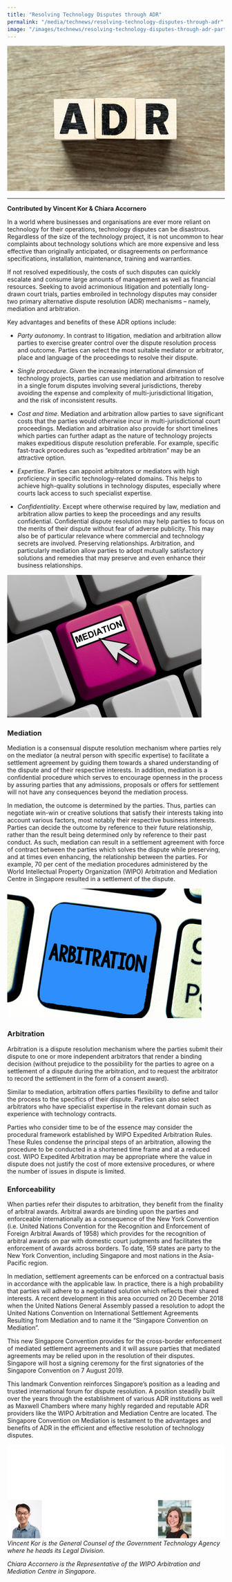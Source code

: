 ```yaml
---
title: "Resolving Technology Disputes through ADR"
permalink: "/media/technews/resolving-technology-disputes-through-adr"
image: "/images/technews/resolving-technology-disputes-through-adr-part1.png"
---
```


![Resolving Technology Disputes through ADR](/images/technews/resolving-technology-disputes-through-adr-part1.png)
      
---
**Contributed by Vincent Kor & Chiara Accornero**

In a world where businesses and organisations are ever more reliant on technology for their operations, technology disputes can be disastrous. Regardless of the size of the technology project, it is not uncommon to hear complaints about technology solutions which are more expensive and less effective than originally anticipated, or disagreements on performance specifications, installation, maintenance, training and warranties. 

If not resolved expeditiously, the costs of such disputes can quickly escalate and consume large amounts of management as well as financial resources. Seeking to avoid acrimonious litigation and potentially long-drawn court trials, parties embroiled in technology disputes may consider two primary alternative dispute resolution (ADR) mechanisms – namely, mediation and arbitration. 

Key advantages and benefits of these ADR options include: 

* *Party autonomy*.  In contrast to litigation, mediation and arbitration allow parties to exercise greater control over the dispute resolution process and outcome. Parties can select the most suitable mediator or arbitrator, place and language of the proceedings to resolve their dispute.

* *Single procedure*.  Given the increasing international dimension of technology projects, parties can use mediation and arbitration to resolve in a single forum disputes involving several jurisdictions, thereby avoiding the expense and complexity of multi-jurisdictional litigation, and the risk of inconsistent results.  

* *Cost and time*.  Mediation and arbitration allow parties to save significant costs that the parties would otherwise incur in multi-jurisdictional court proceedings. Mediation and arbitration also provide for short timelines which parties can further adapt as the nature of technology projects makes expeditious dispute resolution preferable. For example, specific fast-track procedures such as “expedited arbitration” may be an attractive option.

* *Expertise*.  Parties can appoint arbitrators or mediators with high proficiency in specific technology-related domains. This helps to achieve high-quality solutions in technology disputes, especially where courts lack access to such specialist expertise.

* *Confidentiality*.  Except where otherwise required by law, mediation and arbitration allow parties to keep the proceedings and any results confidential. Confidential dispute resolution may help parties to focus on the merits of their dispute without fear of adverse publicity. This may also be of particular relevance where commercial and technology secrets are involved.
Preserving relationships.  Arbitration, and particularly mediation allow parties to adopt mutually satisfactory solutions and remedies that may preserve and even enhance their business relationships.

![Resolving Technology Disputes through ADR](/images/technews/resolving-technology-disputes-through-adr-part2.png)

### **Mediation**

Mediation is a consensual dispute resolution mechanism where parties rely on the mediator (a neutral person with specific expertise) to facilitate a settlement agreement by guiding them towards a shared understanding of the dispute and of their respective interests. In addition, mediation is a confidential procedure which serves to encourage openness in the process by assuring parties that any admissions, proposals or offers for settlement will not have any consequences beyond the mediation process.  

In mediation, the outcome is determined by the parties. Thus, parties can negotiate win-win or creative solutions that satisfy their interests taking into account various factors, most notably their respective business interests. Parties can decide the outcome by reference to their future relationship, rather than the result being determined only by reference to their past conduct.  As such, mediation can result in a settlement agreement with force of contract between the parties which solves the dispute while preserving, and at times even enhancing, the relationship between the parties. For example, 70 per cent of the mediation procedures administered by the World Intellectual Property Organization (WIPO) Arbitration and Mediation Centre in Singapore resulted in a settlement of the dispute.

![Resolving Technology Disputes through ADR](/images/technews/resolving-technology-disputes-through-adr-part3.png)
 
### **Arbitration**

Arbitration is a dispute resolution mechanism where the parties submit their dispute to one or more independent arbitrators that render a binding decision (without prejudice to the possibility for the parties to agree on a settlement of a dispute during the arbitration, and to request the arbitrator to record the settlement in the form of a consent award).

Similar to mediation, arbitration offers parties flexibility to define and tailor the process to the specifics of their dispute. Parties can also select arbitrators who have specialist expertise in the relevant domain such as experience with technology contracts. 

Parties who consider time to be of the essence may consider the procedural framework established by WIPO Expedited Arbitration Rules. These Rules condense the principal steps of an arbitration, allowing the procedure to be conducted in a shortened time frame and at a reduced cost. WIPO Expedited Arbitration may be appropriate where the value in dispute does not justify the cost of more extensive procedures, or where the number of issues in dispute is limited. 

### **Enforceability**

When parties refer their disputes to arbitration, they benefit from the finality of arbitral awards. Arbitral awards are binding upon the parties and enforceable internationally as a consequence of the New York Convention (i.e. United Nations Convention for the Recognition and Enforcement of Foreign Arbitral Awards of 1958) which provides for the recognition of arbitral awards on par with domestic court judgments and facilitates the enforcement of awards across borders. To date, 159 states are party to the New York Convention, including Singapore and most nations in the Asia-Pacific region. 

In mediation, settlement agreements can be enforced on a contractual basis in accordance with the applicable law. In practice, there is a high probability that parties will adhere to a negotiated solution which reflects their shared interests. A recent development in this area occurred on 20 December 2018 when the United Nations General Assembly passed a resolution to adopt the United Nations Convention on International Settlement Agreements Resulting from Mediation and to name it the “Singapore Convention on Mediation”. 

This new Singapore Convention provides for the cross-border enforcement of mediated settlement agreements and it will assure parties that mediated agreements may be relied upon in the resolution of their disputes. Singapore will host a signing ceremony for the first signatories of the Singapore Convention on 7 August 2019. 

This landmark Convention reinforces Singapore’s position as a leading and trusted international forum for dispute resolution. A position steadily built over the years through the establishment of various ADR institutions as well as Maxwell Chambers where many highly regarded and reputable ADR providers like the WIPO Arbitration and Mediation Centre are located.  The Singapore Convention on Mediation is testament to the advantages and benefits of ADR in the efficient and effective resolution of technology disputes. 

![Resolving Technology Disputes through ADR](/images/technews/resolving-technology-disputes-through-adr-part6.png)
*Vincent Kor is the General Counsel of the Government Technology Agency where he heads its Legal Division*.

*Chiara Accornero is the Representative of the WIPO Arbitration and Mediation Centre in Singapore*.

